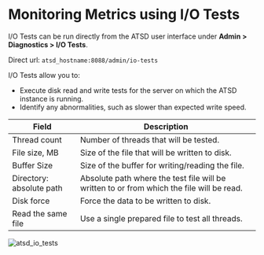 # Monitoring Metrics using I/O Tests

I/O Tests can be run directly from the ATSD user interface under **Admin > Diagnostics > I/O Tests**.

Direct url: `atsd_hostname:8088/admin/io-tests`

I/O Tests allow you to:

-   Execute disk read and write tests for the server on which the ATSD
    instance is running.
-   Identify any abnormalities, such as slower than expected write speed.

| Field | Description |
| --- | --- |
| Thread count | Number of threads that will be tested. |
| File size, MB | Size of the file that will be written to disk. |
| Buffer Size | Size of the buffer for writing/reading the file. |
| Directory: absolute path | Absolute path where the test file will be written to or from which the file will be read. |
| Disk force | Force the data to be written to disk. |
| Read the same file | Use a single prepared file to test all threads. |

![](images/atsd_io_tests.png "atsd_io_tests")
